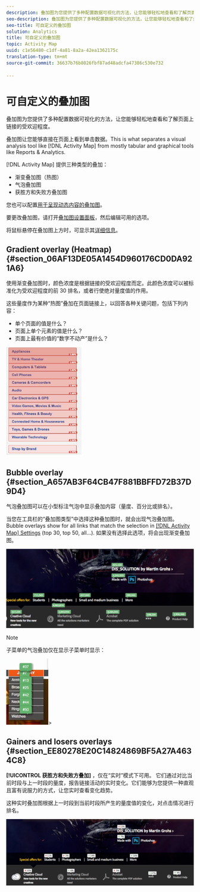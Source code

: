 ```yaml
---
description: 叠加图为您提供了多种配置数据可视化的方法，让您能够轻松地查看和了解页面上链接的受欢迎程度。
seo-description: 叠加图为您提供了多种配置数据可视化的方法，让您能够轻松地查看和了解页面上链接的受欢迎程度。
seo-title: 可自定义的叠加图
solution: Analytics
title: 可自定义的叠加图
topic: Activity Map
uuid: c1e56480-c1df-4a81-8a2a-42ea1362175c
translation-type: tm+mt
source-git-commit: 36637b76b8026fbf87ad48adcfa47386c530e732

---
```



# 可自定义的叠加图

叠加图为您提供了多种配置数据可视化的方法，让您能够轻松地查看和了解页面上链接的受欢迎程度。

叠加图让您能够直接在页面上看到单击数据。This is what separates a visual analysis tool like [!DNL Activity Map] from mostly tabular and graphical tools like Reports &amp; Analytics.

[!DNL Activity Map] 提供三种类型的叠加：

* 渐变叠加图（热图）
* 气泡叠加图
* 获胜方和失败方叠加图

您也可以配置[用于呈现动态内容的叠加图](/help/analyze/activity-map/activitymap-link-tracking/activitymap-stl-track-custom-elements.md)。

要更改叠加图，请打开[叠加图设置面板](/help/analyze/activity-map/activitymap-overlay-settings.md)，然后编辑可用的选项。

将鼠标悬停在叠加图上方时，可显示其[详细信息](/help/analyze/activity-map/activitymap-overlay-details.md)。

## Gradient overlay (Heatmap) {#section_06AF13DE05A1454D960176CD0DA921A6}

使用渐变叠加图时，颜色浓度是根据链接的受欢迎程度而定。此颜色浓度可以被标准化为受欢迎程度的前 30 排名，或者行使绝对量度值的作用。

这些量度作为某种“热图”叠加在页面链接上，以回答各种关键问题，包括下列内容：

* 单个页面的值是什么？
* 页面上单个元素的值是什么？
* 页面上最有价值的“数字不动产”是什么？

![](assets/gradient.png)

## Bubble overlay {#section_A657AB3F64CB47F881BBFFD72B37D9D4}

气泡叠加图可以在小型标注气泡中显示叠加内容（量度、百分比或排名）。

当您在工具栏的“叠加图类型”中选择这种叠加图时，就会出现气泡叠加图。Bubble overlays show for all links that match the selection in [[!DNL Activity Map] Settings](/help/analyze/activity-map/activitymap-overlay-settings.md) (top 30, top 50, all...). 如果没有选择此选项，将会出现渐变叠加图。

![](assets/bubble_overlay.png)

>[!NOTE]
>
>子菜单的气泡叠加仅在显示子菜单时显示：
>
>![](assets/bubbles_submenu.png)&gt;

## Gainers and losers overlays {#section_EE80278E20C14824869BF5A27A4634C8}

**[!UICONTROL 获胜方和失败方叠加]** ，仅在“实时”模式下可用。 它们通过对比当前时段与上一时段的量度，报告链接活动的实时变化。它们能够为您提供一种直观且富有说服力的方式，让您实时查看变化趋势。

这种实时叠加图根据上一时段到当前时段所产生的量度值的变化，对点击情况进行排名。

![](assets/gainers_losers.png)

